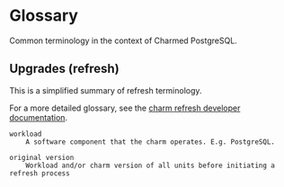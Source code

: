 # Glossary

Common terminology in the context of Charmed PostgreSQL.

## Upgrades (refresh)

This is a simplified summary of refresh terminology. 

For a more detailed glossary, see the [charm refresh developer documentation](https://canonical-charm-refresh.readthedocs-hosted.com/latest/glossary/). 

```{glossary}
workload
    A software component that the charm operates. E.g. PostgreSQL.

original version
    Workload and/or charm version of all units before initiating a refresh process
```

<!-- 
in-place
    TODO
out-of-place
    TODO
    https://canonical-charm-refresh.readthedocs-hosted.com/latest/add-to-charm/is-this-for-you/
-->